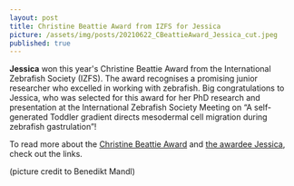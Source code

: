 ```yaml
---
layout: post
title: Christine Beattie Award from IZFS for Jessica
picture: /assets/img/posts/20210622_CBeattieAward_Jessica_cut.jpeg
published: true
---
```

**Jessica** won this year's Christine Beattie Award from the International Zebrafish Society (IZFS). The award recognises a promising junior researcher who excelled in working with zebrafish. Big congratulations to Jessica, who was selected for this award for her PhD research and presentation at the International Zebrafish Society Meeting on “A self-generated Toddler gradient directs mesodermal cell migration during zebrafish gastrulation”!

To read more about the [Christine Beattie Award](https://www.izfs.org/awards/christine-beattie-award) and [the awardee Jessica](https://www.imp.ac.at/news/article/christine-beattie-award-for-imp-phd-student-jessica-stock/), check out the links.

(picture credit to Benedikt Mandl)



